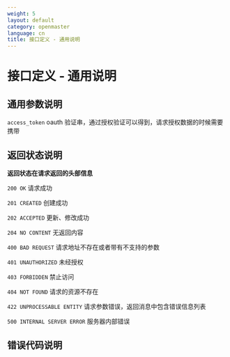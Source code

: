 ```yaml
---
weight: 5
layout: default
category: openmaster
language: cn
title: 接口定义 - 通用说明
---
```


# 接口定义 - 通用说明


## 通用参数说明

`access_token`
	oauth 验证串，通过授权验证可以得到，请求授权数据的时候需要携带
	

## 返回状态说明

**返回状态在请求返回的头部信息**
	
`200 OK`
	请求成功

`201 CREATED`
	创建成功

`202 ACCEPTED`
	更新、修改成功

`204 NO CONTENT`
	无返回内容

`400 BAD REQUEST`
	请求地址不存在或者带有不支持的参数

`401 UNAUTHORIZED`
	未经授权

`403 FORBIDDEN`
	禁止访问

`404 NOT FOUND`
	请求的资源不存在

`422 UNPROCESSABLE ENTITY`
  请求参数错误，返回消息中包含错误信息列表

`500 INTERNAL SERVER ERROR`
	服务器内部错误

## 错误代码说明

